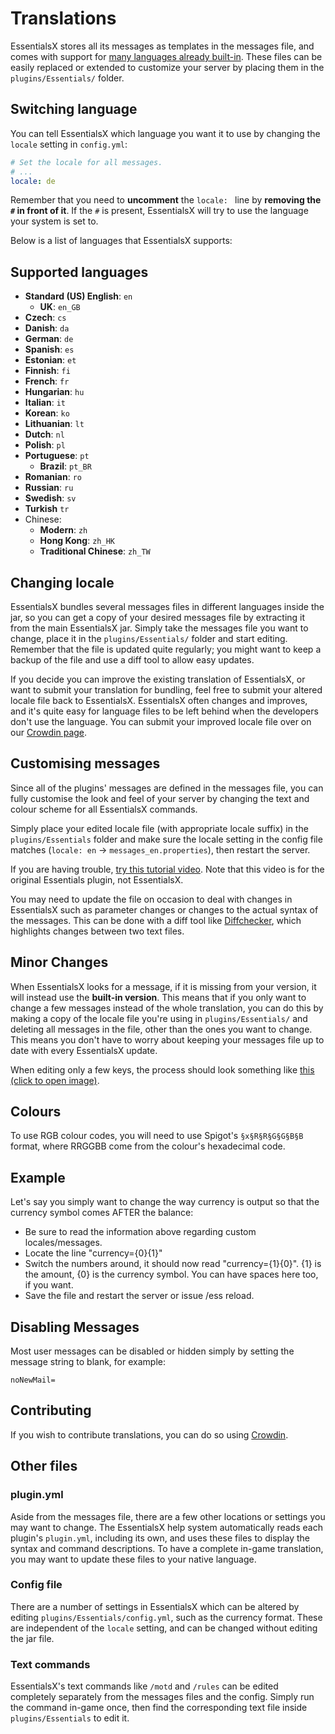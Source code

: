 # Translations

EssentialsX stores all its messages as templates in the messages file, and comes with support for [many languages already built-in](#Supported-languages). These files can be easily replaced or extended to customize your server by placing them in the `plugins/Essentials/` folder.

## Switching language

You can tell EssentialsX which language you want it to use by changing the `locale` setting in `config.yml`:

```yaml
# Set the locale for all messages.
# ...
locale: de
```

Remember that you need to **uncomment** the `locale: ` line by **removing the `#` in front of it**. If the `#` is present, EssentialsX will try to use the language your system is set to.

Below is a list of languages that EssentialsX supports:

## Supported languages

- **Standard (US) English**: `en`
  - **UK**: `en_GB`
- **Czech**: `cs`
- **Danish**: `da`
- **German**: `de`
- **Spanish**: `es`
- **Estonian**: `et`
- **Finnish**: `fi`
- **French**: `fr`
- **Hungarian**: `hu`
- **Italian**: `it`
- **Korean**: `ko`
- **Lithuanian**: `lt`
- **Dutch**: `nl`
- **Polish**: `pl`
- **Portuguese**: `pt`
  - **Brazil**: `pt_BR`
- **Romanian**: `ro`
- **Russian**: `ru`
- **Swedish**: `sv`
- **Turkish** `tr`
- Chinese:
  - **Modern**: `zh`
  - **Hong Kong**: `zh_HK`
  - **Traditional Chinese**: `zh_TW`

## Changing locale

EssentialsX bundles several messages files in different languages inside the jar, so you can get a copy of your desired messages file by extracting it from the main EssentialsX jar. Simply take the messages file you want to change, place it in the `plugins/Essentials/` folder and start editing. Remember that the file is updated quite regularly; you might want to keep a backup of the file and use a diff tool to allow easy updates.

If you decide you can improve the existing translation of EssentialsX, or want to submit your translation for bundling, feel free to submit your altered locale file back to EssentialsX. EssentialsX often changes and improves, and it's quite easy for language files to be left behind when the developers don't use the language. You can submit your improved locale file over on our [Crowdin page](https://crowdin.com/project/essentialsx-official).

## Customising messages

Since all of the plugins' messages are defined in the messages file, you can fully customise the look and feel of your server by changing the text and colour scheme for all EssentialsX commands.

Simply place your edited locale file (with appropriate locale suffix) in the `plugins/Essentials` folder and make sure the locale setting in the config file matches (`locale: en` -> `messages_en.properties`), then restart the server.

If you are having trouble, [try this tutorial video](https://www.youtube.com/watch?v=9Uan2oJ9zK8). Note that this video is for the original Essentials plugin, not EssentialsX.

You may need to update the file on occasion to deal with changes in EssentialsX such as parameter changes or changes to the actual syntax of the messages. This can be done with a diff tool like [Diffchecker](https://www.diffchecker.com/), which highlights changes between two text files.

## Minor Changes

When EssentialsX looks for a message, if it is missing from your version, it will instead use the **built-in version**.
This means that if you only want to change a few messages instead of the whole translation, you can do this by making a copy of the locale file you're using in `plugins/Essentials/` and deleting all messages in the file, other than the ones you want to change. This means you don't have to worry about keeping your messages file up to date with every EssentialsX update.

When editing only a few keys, the process should look something like [this (click to open image)](http://wiki.ess3.net/w/images/0/0c/Locale.PNG).

## Colours

To use RGB colour codes, you will need to use Spigot's `§x§R§R§G§G§B§B` format, where RRGGBB come from the colour's hexadecimal code.

## Example

Let's say you simply want to change the way currency is output so that the currency symbol comes AFTER the balance:

- Be sure to read the information above regarding custom locales/messages.
- Locate the line "currency={0}{1}"
- Switch the numbers around, it should now read "currency={1}{0}". {1} is the amount, {0} is the currency symbol. You can have spaces here too, if you want.
- Save the file and restart the server or issue /ess reload.

## Disabling Messages

Most user messages can be disabled or hidden simply by setting the message string to blank, for example:

```properties
noNewMail=
```

## Contributing

If you wish to contribute translations, you can do so using [Crowdin](https://crowdin.com/project/essentialsx-official).

## Other files

### plugin.yml

Aside from the messages file, there are a few other locations or settings you may want to change. The EssentialsX help system automatically reads each plugin's `plugin.yml`, including its own, and uses these files to display the syntax and command descriptions. To have a complete in-game translation, you may want to update these files to your native language.

### Config file

There are a number of settings in EssentialsX which can be altered by editing `plugins/Essentials/config.yml`, such as the currency format. These are independent of the `locale` setting, and can be changed without editing the jar file.

### Text commands

EssentialsX's text commands like `/motd` and `/rules` can be edited completely separately from the messages files and the config. Simply run the command in-game once, then find the corresponding text file inside `plugins/Essentials` to edit it.
